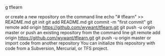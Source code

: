 g tflearn

or create a new repository on the command line
echo "# tflearn" >> README.md
git init
git add README.md
git commit -m "first commit"
git remote add origin https://github.com/wywant/tflearn.git
git push -u origin master
or push an existing repository from the command line
git remote add origin https://github.com/wywant/tflearn.git
git push -u origin master
or import code from another repository
You can initialize this repository with code from a Subversion, Mercurial, or TFS project.

